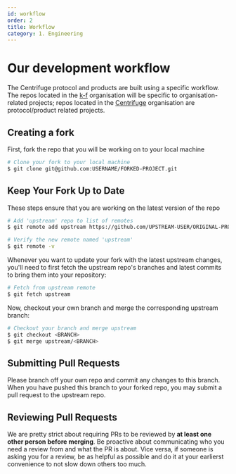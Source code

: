 ```yaml
---
id: workflow
order: 2
title: Workflow
category: 1. Engineering
---
```


# Our development workflow

The Centrifuge protocol and products are built using a specific workflow. The repos located in the [k-f](https://github.com/k-f) organisation will be specific to organisation-related projects; repos located in the [Centrifuge](https://github.com/centrifuge) organisation are protocol/product related projects.

## Creating a fork

First, fork the repo that you will be working on to your local machine

```bash
# Clone your fork to your local machine
$ git clone git@github.com:USERNAME/FORKED-PROJECT.git
```

## Keep Your Fork Up to Date

These steps ensure that you are working on the latest version of the repo

```bash
# Add 'upstream' repo to list of remotes
$ git remote add upstream https://github.com/UPSTREAM-USER/ORIGINAL-PROJECT.git

# Verify the new remote named 'upstream'
$ git remote -v
```

Whenever you want to update your fork with the latest upstream changes, you'll need to first fetch the upstream repo's branches and latest commits to bring them into your repository:

```bash
# Fetch from upstream remote
$ git fetch upstream
```

Now, checkout your own branch and merge the corresponding upstream branch:

```bash
# Checkout your branch and merge upstream
$ git checkout <BRANCH>
$ git merge upstream/<BRANCH>
```

## Submitting Pull Requests

Please branch off your own repo and commit any changes to this branch. When you have pushed this branch to your forked repo, you may submit a pull request to the upstream repo.

## Reviewing Pull Requests
We are pretty strict about requiring PRs to be reviewed by **at least one other person before merging**. Be proactive about communicating who you need a review from and what the PR is about. Vice versa, if someone is asking you for a review, be as helpful as possible and do it at your earlierst convenience to not slow down others too much.
